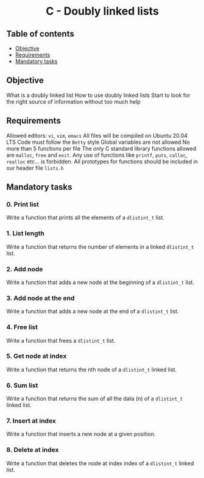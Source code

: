 # <p align="center">C - Doubly linked lists

## Table of contents

-	[Objective](#Objective)
-	[Requirements](#Requirements)
-	[Mandatory tasks](#Mandatory-tasks)

## Objective


What is a doubly linked list
How to use doubly linked lists
Start to look for the right source of information without too much help

## Requirements


Allowed editors: `vi`, `vim`, `emacs`
All files will be compiled on Ubuntu 20.04 LTS
Code must follow the `Betty` style
Global variables are not allowed
No more than 5 functions per file
The only C standard library functions allowed are `malloc`, `free` and `exit`. Any use of functions like `printf`, `puts`, `calloc`, `realloc` etc… is forbidden.
All prototypes for functions should be included in our header file `lists.h`

## Mandatory tasks

### 0. Print list

Write a function that prints all the elements of a `dlistint_t` list.

### 1. List length

Write a function that returns the number of elements in a linked `dlistint_t` list.

### 2. Add node

Write a function that adds a new node at the beginning of a `dlistint_t` list.

### 3. Add node at the end

Write a function that adds a new node at the end of a `dlistint_t` list.

### 4. Free list

Write a function that frees a `dlistint_t` list.

### 5. Get node at index

Write a function that returns the nth node of a `dlistint_t` linked list.

### 6. Sum list

Write a function that returns the sum of all the data (n) of a `dlistint_t` linked list.

### 7. Insert at index

Write a function that inserts a new node at a given position.

### 8. Delete at index

Write a function that deletes the node at index index of a `dlistint_t` linked list.
